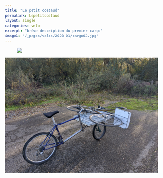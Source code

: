```yaml
---
title: "Le petit costaud"
permalink: Lepetitcostaud
layout: single
categories: velo
excerpt: "brève description du premier cargo"
image1: "/_pages/velos/2023-01/cargo02.jpg"
---
```

 

<figure class="one">
    <a href="{{page.image}}"><img src="{{page.image}}"></a>
    <!--
    <figcaption>Légende de l'image</figcaption>
    -->
</figure>


![image cargo](/assets/images/cargo01.jpg)